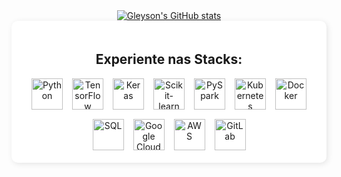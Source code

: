 <div style="display: flex; flex-wrap: wrap; justify-content: center; align-items: center; text-align: center;">

  <!-- Estatísticas do GitHub -->
  <div style="flex: 1; min-width: 300px;">
    <a href="https://github.com/anuraghazra/github-readme-stats">
      <img src="https://github-readme-stats.vercel.app/api?username=gleysonrn&show_icons=true&theme=vampire" alt="Gleyson's GitHub stats">
    </a>
  </div>

  <!-- Tecnologias (Fundo Branco) -->
  <div style="flex: 1; min-width: 300px; background-color: white; padding: 20px; border-radius: 10px; box-shadow: 2px 2px 10px rgba(0,0,0,0.1);">
    <h2>Experiente nas Stacks:</h2>
    <div style="display: flex; flex-wrap: wrap; gap: 15px; justify-content: center; align-items: center;">
      <!-- Python -->
      <img src="https://www.svgrepo.com/show/354238/python.svg" alt="Python" width="50" height="50">
      <!-- TensorFlow -->
      <img src="https://www.svgrepo.com/show/354440/tensorflow.svg" alt="TensorFlow" width="50" height="50">
      <!-- Keras -->
      <img src="https://upload.wikimedia.org/wikipedia/commons/a/ae/Keras_logo.svg" alt="Keras" width="50" height="50">
      <!-- Scikit-learn -->
      <img src="https://www.svgrepo.com/show/473778/scikitlearn.svg" alt="Scikit-learn" width="50" height="50">
      <!-- PySpark -->
      <img src="https://www.svgrepo.com/show/372952/spark.svg" alt="PySpark" width="50" height="50">
      <!-- Kubernetes -->
      <img src="https://www.svgrepo.com/show/353983/kubernetes.svg" alt="Kubernetes" width="50" height="50">
      <!-- Docker -->
      <img src="https://www.svgrepo.com/show/448221/docker.svg" alt="Docker" width="50" height="50">
      <!-- SQL -->
      <img src="https://www.svgrepo.com/show/255832/sql.svg" alt="SQL" width="50" height="50">
      <!-- Google Cloud -->
      <img src="https://www.svgrepo.com/show/448223/gcp.svg" alt="Google Cloud" width="50" height="50">
      <!-- AWS -->
      <img src="https://www.svgrepo.com/show/448266/aws.svg" alt="AWS" width="50" height="50">
      <!-- GitLab -->
      <img src="https://www.svgrepo.com/show/448226/gitlab.svg" alt="GitLab" width="50" height="50">
    </div>
  </div>

</div>
